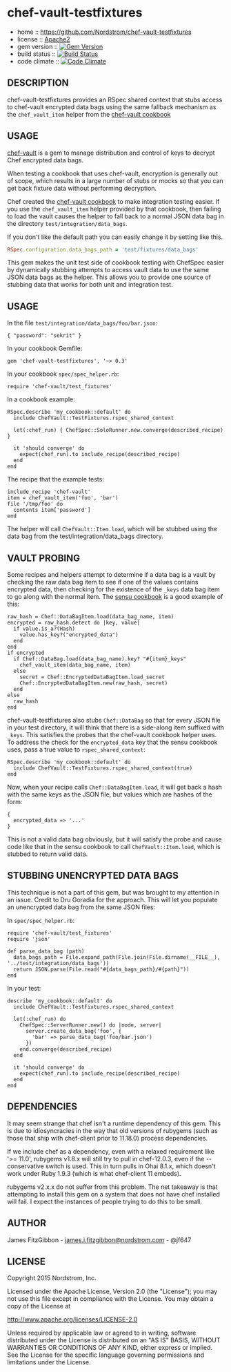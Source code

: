 # chef-vault-testfixtures

* home :: https://github.com/Nordstrom/chef-vault-testfixtures
* license :: [Apache2](http://www.apache.org/licenses/LICENSE-2.0)
* gem version :: [![Gem Version](https://badge.fury.io/rb/chef-vault-testfixtures.png)](http://badge.fury.io/rb/chef-vault-testfixtures)
* build status :: [![Build Status](https://travis-ci.org/Nordstrom/chef-vault-testfixtures.png?branch=master)](https://travis-ci.org/Nordstrom/chef-vault-testfixtures)
* code climate :: [![Code Climate](https://codeclimate.com/github/Nordstrom/chef-vault-testfixtures/badges/gpa.svg)](https://codeclimate.com/github/Nordstrom/chef-vault-testfixtures)

## DESCRIPTION

chef-vault-testfixtures provides an RSpec shared context that
stubs access to chef-vault encrypted data bags using the same
fallback mechanism as the `chef_vault_item` helper from the
[chef-vault cookbook](https://supermarket.chef.io/cookbooks/chef-vault)

## USAGE

[chef-vault](https://github.com/Nordstrom/chef-vault) is a gem to manage
distribution and control of keys to decrypt Chef encrypted data bags.

When testing a cookbook that uses chef-vault, encryption is generally
out of scope, which results in a large number of stubs or mocks so that
you can get back fixture data without performing decryption.

Chef created the [chef-vault cookbook](https://supermarket.chef.io/cookbooks/chef-vault)
to make integration testing easier.  If you use the `chef_vault_item`
helper provided by that cookbook, then failing to load the vault
causes the helper to fall back to a normal JSON data bag in the
directory `test/integration/data_bags`.

If you don't like the default path you can easily change it by setting
like this.

```ruby
RSpec.configuration.data_bags_path = 'test/fixtures/data_bags'
```

This gem makes the unit test side of cookbook testing with ChefSpec
easier by dynamically stubbing attempts to access vault data to
use the same JSON data bags as the helper.  This allows you to provide
one source of stubbing data that works for both unit and integration
test.

## USAGE

In the file `test/integration/data_bags/foo/bar.json`:

    { "password": "sekrit" }

In your cookbook Gemfile:

    gem 'chef-vault-testfixtures', '~> 0.3'

In your cookbook `spec/spec_helper.rb`:

    require 'chef-vault/test_fixtures'

In a cookbook example:

    RSpec.describe 'my_cookbook::default' do
      include ChefVault::TestFixtures.rspec_shared_context

      let(:chef_run) { ChefSpec::SoloRunner.new.converge(described_recipe) }

      it 'should converge' do
        expect(chef_run).to include_recipe(described_recipe)
      end
    end

The recipe that the example tests:

    include_recipe 'chef-vault'
    item = chef_vault_item('foo', 'bar')
    file '/tmp/foo' do
      contents item['password']
    end

The helper will call `ChefVault::Item.load`, which will be stubbed using
the data bag from the test/integration/data_bags directory.

## VAULT PROBING

Some recipes and helpers attempt to determine if a data bag is a vault
by checking the raw data bag item to see if one of the values contains
encrypted data, then checking for the existence of the `_keys` data bag
item to go along with the normal item.  The [sensu cookbook](https://github.com/sensu/sensu-chef/blob/35ee3aa6fa4ad578cdf751fe6822e3d2b3890d94/libraries/sensu_helpers.rb#L39-55) is a good example
of this:

```
raw_hash = Chef::DataBagItem.load(data_bag_name, item)
encrypted = raw_hash.detect do |key, value|
  if value.is_a?(Hash)
    value.has_key?("encrypted_data")
  end
end
if encrypted
  if Chef::DataBag.load(data_bag_name).key? "#{item}_keys"
    chef_vault_item(data_bag_name, item)
  else
    secret = Chef::EncryptedDataBagItem.load_secret
    Chef::EncryptedDataBagItem.new(raw_hash, secret)
  end
else
  raw_hash
end
```

chef-vault-testfixtures also stubs `Chef::DataBag` so that for every JSON
file in your test directory, it will think that there is a side-along
item suffixed with `_keys`.  This satisfies the probes that the chef-vault
cookbook helper uses.  To address the check for the `encrypted_data` key
that the sensu cookbook uses, pass a true value to `rspec_shared_context`:

```
RSpec.describe 'my_cookbook::default' do
  include ChefVault::TestFixtures.rspec_shared_context(true)
end
```

Now, when your recipe calls `Chef::DataBagItem.load`, it will
get back a hash with the same keys as the JSON file, but values which are
hashes of the form:

```
{
  encrypted_data => '...'
}
```

This is not a valid data bag obviously, but it will satisfy the probe
and cause code like that in the sensu cookbook to call `ChefVault::Item.load`,
which is stubbed to return valid data.

## STUBBING UNENCRYPTED DATA BAGS

This technique is not a part of this gem, but was brought to my attention
in an issue.  Credit to Dru Goradia for the approach.  This will let you
populate an unencrypted data bag from the same JSON files:

In `spec/spec_helper.rb`:

```
require 'chef-vault/test_fixtures'
require 'json'

def parse_data_bag (path)
  data_bags_path = File.expand_path(File.join(File.dirname(__FILE__), '../test/integration/data_bags'))
  return JSON.parse(File.read("#{data_bags_path}/#{path}"))
end
```

In your test:

```
describe 'my_cookbook::default' do
  include ChefVault::TestFixtures.rspec_shared_context

  let(:chef_run) do
    ChefSpec::ServerRunner.new() do |node, server|
      server.create_data_bag('foo', {
        'bar' => parse_data_bag('foo/bar.json')
      })
    end.converge(described_recipe)
  end

  it 'should converge' do
    expect(chef_run).to include_recipe(described_recipe)
  end
end
```

## DEPENDENCIES

It may seem strange that chef isn't a runtime dependency of this gem.
This is due to idiosyncracies in the way that old versions of rubygems
(such as those that ship with chef-client prior to 11.18.0) process
dependencies.

If we include chef as a dependency, even with a relaxed requirement
like '>= 11.0', rubygems v1.8.x will still try to pull in chef-12.0.3,
even if the --conservative switch is used.  This in turn pulls in
Ohai 8.1.x, which doesn't work under Ruby 1.9.3 (which is what chef-client
11 embeds).

rubygems v2.x.x do not suffer from this problem.  The net takeaway is that
attempting to install this gem on a system that does not have chef installed
will fail.  I expect the instances of people trying to do this to be
small.

## AUTHOR

James FitzGibbon - james.i.fitzgibbon@nordstrom.com - @jf647

## LICENSE

Copyright 2015 Nordstrom, Inc.

Licensed under the Apache License, Version 2.0 (the "License");
you may not use this file except in compliance with the License.
You may obtain a copy of the License at

http://www.apache.org/licenses/LICENSE-2.0

Unless required by applicable law or agreed to in writing, software
distributed under the License is distributed on an "AS IS" BASIS,
WITHOUT WARRANTIES OR CONDITIONS OF ANY KIND, either express or implied.
See the License for the specific language governing permissions and
limitations under the License.
